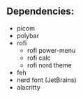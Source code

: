 ## Dependencies:
- picom
- polybar
- rofi
    - rofi power-menu
    - rofi calc
    - rofi nord theme
- feh 
- nerd font (JetBrains)
- alacritty
